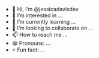 - 👋 Hi, I’m @jessicadavisdev
- 👀 I’m interested in ...
- 🌱 I’m currently learning ...
- 💞️ I’m looking to collaborate on ...
- 📫 How to reach me ...
- 😄 Pronouns: ...
- ⚡ Fun fact: ...

<!---
jessicadavisdev/jessicadavisdev is a ✨ special ✨ repository because its `README.md` (this file) appears on your GitHub profile.
You can click the Preview link to take a look at your changes.
--->
